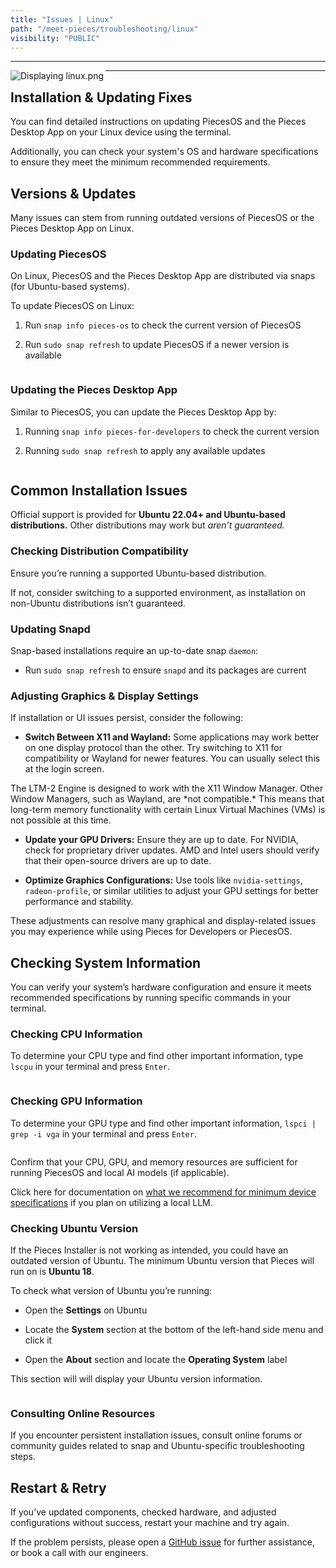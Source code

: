 ```yaml
---
title: "Issues | Linux"
path: "/meet-pieces/troubleshooting/linux"
visibility: "PUBLIC"
---
```

***

<Image src="https://storage.googleapis.com/hashnode_product_documentation_assets/meet_pieces_assets/meet_pieces/troubleshooting/linux/troubleshooting_linux.png" alt="Displaying linux.png" align="left" fullwidth="true" />

***

## Installation & Updating Fixes

You can find detailed instructions on updating PiecesOS and the Pieces Desktop App on your Linux device using the terminal.

Additionally, you can check your system's OS and hardware specifications to ensure they meet the minimum recommended requirements.

<on-device-storage />

## Versions & Updates

Many issues can stem from running outdated versions of PiecesOS or the Pieces Desktop App on Linux.

### Updating PiecesOS

On Linux, PiecesOS and the Pieces Desktop App are distributed via snaps (for Ubuntu-based systems).

To update PiecesOS on Linux:

1. Run `snap info pieces-os` to check the current version of PiecesOS

2. Run `sudo snap refresh` to update PiecesOS if a newer version is available

<Image src="https://storage.googleapis.com/hashnode_product_documentation_assets/meet_pieces_assets/meet_pieces/troubleshooting/linux/snap_refresh_POS.gif" alt="" align="center" fullwidth="true" />

### Updating the Pieces Desktop App

Similar to PiecesOS, you can update the Pieces Desktop App by:

1. Running `snap info pieces-for-developers` to check the current version

2. Running `sudo snap refresh` to apply any available updates

<Image src="https://storage.googleapis.com/hashnode_product_documentation_assets/meet_pieces_assets/meet_pieces/troubleshooting/linux/snap_refresh_PFD.gif" alt="" align="center" fullwidth="true" />

## Common Installation Issues

Official support is provided for **Ubuntu 22.04+ and Ubuntu-based distributions.** Other distributions may work but *aren’t guaranteed.*

### Checking Distribution Compatibility

Ensure you’re running a supported Ubuntu-based distribution.

If not, consider switching to a supported environment, as installation on non-Ubuntu distributions isn’t guaranteed.

### Updating Snapd

Snap-based installations require an up-to-date snap `daemon`:

* Run `sudo snap refresh` to ensure `snapd` and its packages are current

### Adjusting Graphics & Display Settings

If installation or UI issues persist, consider the following:

* **Switch Between X11 and Wayland:** Some applications may work better on one display protocol than the other. Try switching to X11 for compatibility or Wayland for newer features. You can usually select this at the login screen.

<Callout type="alert">
  The LTM-2 Engine is designed to work with the X11 Window Manager. Other Window Managers, such as Wayland, are *not compatible.* This means that long-term memory functionality with certain Linux Virtual Machines (VMs) is not possible at this time.
</Callout>

* **Update your GPU Drivers:** Ensure they are up to date. For NVIDIA, check for proprietary driver updates. AMD and Intel users should verify that their open-source drivers are up to date.

* **Optimize Graphics Configurations:** Use tools like `nvidia-settings`, `radeon-profile`, or similar utilities to adjust your GPU settings for better performance and stability.

These adjustments can resolve many graphical and display-related issues you may experience while using Pieces for Developers or PiecesOS.

## Checking System Information

You can verify your system’s hardware configuration and ensure it meets recommended specifications by running specific commands in your terminal.

### Checking CPU Information

To determine your CPU type and find other important information, type `lscpu` in your terminal and press `Enter`.

<Image src="https://storage.googleapis.com/hashnode_product_documentation_assets/meet_pieces_assets/meet_pieces/troubleshooting/linux/lscpu_UBUNTU.png" alt="" align="center" fullwidth="true" />

### Checking GPU Information

To determine your GPU type and find other important information, `lspci | grep -i vga` in your terminal and press `Enter`.

<Image src="https://storage.googleapis.com/hashnode_product_documentation_assets/meet_pieces_assets/meet_pieces/troubleshooting/linux/lscpi_UBUNTU.png" alt="" align="center" fullwidth="true" />

Confirm that your CPU, GPU, and memory resources are sufficient for running PiecesOS and local AI models (if applicable).

Click here for documentation on [what we recommend for minimum device specifications](https://docs.pieces.app/products/meet-pieces/troubleshooting/cross-platform#hardware-recommendations) if you plan on utilizing a local LLM.

### Checking Ubuntu Version

If the Pieces Installer is not working as intended, you could have an outdated version of Ubuntu. The minimum Ubuntu version that Pieces will run on is **Ubuntu 18**.

To check what version of Ubuntu you’re running:

* Open the **Settings** on Ubuntu

* Locate the **System** section at the bottom of the left-hand side menu and click it

* Open the **About** section and locate the **Operating System** label

This section will will display your Ubuntu version information.

<Image src="https://storage.googleapis.com/hashnode_product_documentation_assets/meet_pieces_assets/meet_pieces/troubleshooting/linux/settings_about_system.gif" alt="" align="center" fullwidth="true" />

### Consulting Online Resources

If you encounter persistent installation issues, consult online forums or community guides related to snap and Ubuntu-specific troubleshooting steps.

## Restart & Retry

If you’ve updated components, checked hardware, and adjusted configurations without success, restart your machine and try again.

If the problem persists, please open a <a target="_blank" href="https://github.com/pieces-app/support/issues">GitHub issue</a> for further assistance, or book a call with our engineers.
